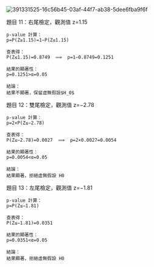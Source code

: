 ![391331525-16c56b45-03af-44f7-ab38-5dee6fba9f6f](https://github.com/user-attachments/assets/e2d51acb-8da7-45b3-9c33-6de5c5d28494)

題目 11：右尾檢定，觀測值 z=1.15

    p-value 計算：
    p=P(Z≥1.15)=1−P(Z≤1.15)

    查表得：
    P(Z≤1.15)=0.8749  ⟹  p=1−0.8749=0.1251

    結果的顯著性：
    p=0.1251>α=0.05

    結論：
    結果不顯著，保留虛無假設$H_0$

題目 12：雙尾檢定，觀測值 z=−2.78

    p-value 計算：
    p=2×P(Z≤−2.78)

    查表得：
    P(Z≤−2.78)=0.0027  ⟹  p=2×0.0027=0.0054

    結果的顯著性：
    p=0.0054<α=0.05

    結論：
    結果顯著，拒絕虛無假設 H0

題目 13：左尾檢定，觀測值 z=−1.81

    p-value 計算：
    p=P(Z≤−1.81)

    查表得：
    P(Z≤−1.81)=0.0351

    結果的顯著性：
    p=0.0351<α=0.05

    結論：
    結果顯著，拒絕虛無假設 H0
  
